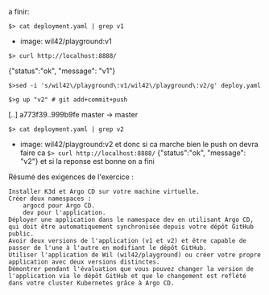 a finir:

```$> cat deployment.yaml | grep v1```

- image: wil42/playground:v1

```$> curl http://localhost:8888/```

{"status":"ok", "message": "v1"}

```$>sed -i 's/wil42\/playground\:v1/wil42\/playground\:v2/g' deploy.yaml```

```$>g up "v2" # git add+commit+push```

[..]
a773f39..999b9fe master -> master

```$> cat deployment.yaml | grep v2```

- image: wil42/playground:v2
et donc si ca marche bien le push on devra faire ca 
```$> curl http://localhost:8888/```
{"status":"ok", "message": "v2"}
et si la reponse est bonne on a fini

Résumé des exigences de l'exercice :

    Installer K3d et Argo CD sur votre machine virtuelle.
    Créer deux namespaces :
        argocd pour Argo CD.
        dev pour l'application.
    Déployer une application dans le namespace dev en utilisant Argo CD, qui doit être automatiquement synchronisée depuis votre dépôt GitHub public.
    Avoir deux versions de l'application (v1 et v2) et être capable de passer de l'une à l'autre en modifiant le dépôt GitHub.
    Utiliser l'application de Wil (wil42/playground) ou créer votre propre application avec deux versions distinctes.
    Démontrer pendant l'évaluation que vous pouvez changer la version de l'application via le dépôt GitHub et que le changement est reflété dans votre cluster Kubernetes grâce à Argo CD.
